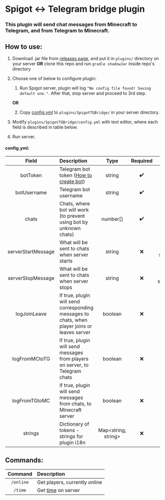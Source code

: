 # Spigot <-> Telegram bridge plugin

### This plugin will send chat messages from Minecraft to Telegram, and from Telegram to Minecraft.

## How to use:

1. Download .jar file from [releases page](https://github.com/kraftwerk28/spigot-tg-bridge/releases), and put it in `plugins/` directory on your server **OR** clone this repo and run `gradle shadowJar` inside repo's directory

2. Choose one of below to configure plugin:
    1. Run Spigot server, plugin will log `"No config file found! Saving default one."`. After that, stop server and proceed to 3rd step.

    **OR**

    2. Copy [config.yml](https://raw.githubusercontent.com/kraftwerk28/spigot-tg-bridge/master/src/main/resources/config.yml) to `plugins/SpigotTGBridge/` in your server directory.

3. Modify `plugins/SpigotTGBridge/config.yml` with text editor, where each field is described in table below.

4. Run server.

#### config.yml:
| Field | Description | Type | Required | Default |
|:-----:|:------------|:----:|:--------:|:-------:|
| botToken | Telegram bot token ([How to create bot](https://core.telegram.org/bots#3-how-do-i-create-a-bot)) | string | :heavy_check_mark: | - |
| botUsername | Telegram bot username | string | :heavy_check_mark: | - |
| chats | Chats, where bot will work (to prevent using bot by unknown chats) | number[] | :heavy_check_mark: | [] |
| serverStartMessage | What will be sent to chats when server starts | string | :x: | 'Server started.' |
| serverStopMessage | What will be sent to chats when server stops | string | :x: | 'Server stopped.' |
| logJoinLeave | If true, plugin will send corresponding messages to chats, when player joins or leaves server | boolean | :x: | true |
| logFromMCtoTG | If true, plugin will send messages from players on server, to Telegram chats | boolean | :x: | true |
| logFromTGtoMC | If true, plugin will send messages from chats, to Minecraft server | boolean | :x: | true |
| strings | Dictionary of tokens - strings for plugin i18n | Map<string, string> | :x: | See default config |

## Commands:
| Command | Description |
|:-------:|:------------|
| `/online` | Get players, currently online |
| `/time`   | Get [time](https://minecraft.gamepedia.com/Day-night_cycle) on server |
